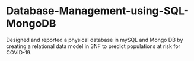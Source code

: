 # Database-Management-using-SQL-MongoDB
Designed and reported a physical database in mySQL and Mongo DB by creating a relational data model in 3NF to predict populations at risk for COVID-19.
